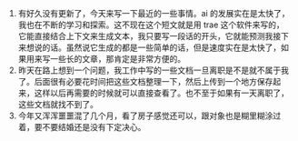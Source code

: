 1. 有好久没有更新了，今天来写一下最近的一些事情。ai 的发展实在是太快了，我也在不断的学习和探索。这不现在这个短文就是用 trae 这个软件来写的，它能直接结合上下文来生成文本，我只要写一段话的开头，它就能预测我接下来想说的话。虽然说它生成的都是一些简单的话，但是速度实在是太快了，如果用来写一些长的文章，那肯定是非常方便的。
2. 昨天在路上想到一个问题，我工作中写的一些文档一旦离职是不是就不属于我了。后面很有必要花时间把这些文档整理一下，然后上传到一个地方保存起来，这样以后再需要的时候就可以直接查看了。也不至于如果有一天离职了，这些文档就找不到了。
3. 今年又浑浑噩噩混了几个月，看了房子感觉还可以，跟对象也是糊里糊涂过着，要不要结婚还是没有下定决心。

